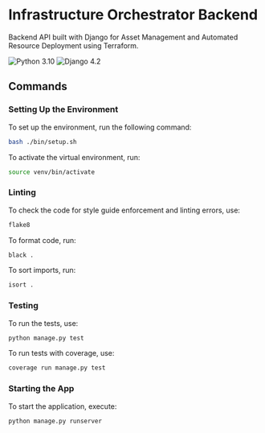 # Infrastructure Orchestrator Backend

Backend API built with Django for Asset Management and Automated Resource Deployment using Terraform.  

![Python 3.10](https://img.shields.io/badge/python-3.10-yellow)
![Django 4.2](https://img.shields.io/badge/django-4.2-purple)

## Commands

### Setting Up the Environment
To set up the environment, run the following command:
```sh
bash ./bin/setup.sh
```
To activate the virtual environment, run: 
```sh
source venv/bin/activate
```
### Linting
To check the code for style guide enforcement and linting errors, use:
```sh
flake8
```
To format code, run:
```sh
black .
```
To sort imports, run:
```sh
isort .
```

### Testing
To run the tests, use:
```sh
python manage.py test
```
To run tests with coverage, use:
```sh
coverage run manage.py test
```

### Starting the App
To start the application, execute:
```sh
python manage.py runserver
```
